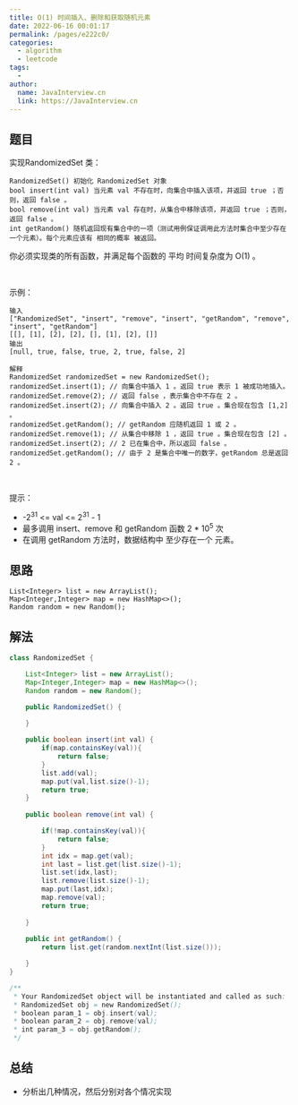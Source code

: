 ```yaml
---
title: O(1) 时间插入、删除和获取随机元素
date: 2022-06-16 00:01:17
permalink: /pages/e222c0/
categories:
  - algorithm
  - leetcode
tags:
  - 
author: 
  name: JavaInterview.cn
  link: https://JavaInterview.cn
---
```



## 题目
实现RandomizedSet 类：

    RandomizedSet() 初始化 RandomizedSet 对象
    bool insert(int val) 当元素 val 不存在时，向集合中插入该项，并返回 true ；否则，返回 false 。
    bool remove(int val) 当元素 val 存在时，从集合中移除该项，并返回 true ；否则，返回 false 。
    int getRandom() 随机返回现有集合中的一项（测试用例保证调用此方法时集合中至少存在一个元素）。每个元素应该有 相同的概率 被返回。
你必须实现类的所有函数，并满足每个函数的 平均 时间复杂度为 O(1) 。

 

示例：

    输入
    ["RandomizedSet", "insert", "remove", "insert", "getRandom", "remove", "insert", "getRandom"]
    [[], [1], [2], [2], [], [1], [2], []]
    输出
    [null, true, false, true, 2, true, false, 2]
    
    解释
    RandomizedSet randomizedSet = new RandomizedSet();
    randomizedSet.insert(1); // 向集合中插入 1 。返回 true 表示 1 被成功地插入。
    randomizedSet.remove(2); // 返回 false ，表示集合中不存在 2 。
    randomizedSet.insert(2); // 向集合中插入 2 。返回 true 。集合现在包含 [1,2] 。
    randomizedSet.getRandom(); // getRandom 应随机返回 1 或 2 。
    randomizedSet.remove(1); // 从集合中移除 1 ，返回 true 。集合现在包含 [2] 。
    randomizedSet.insert(2); // 2 已在集合中，所以返回 false 。
    randomizedSet.getRandom(); // 由于 2 是集合中唯一的数字，getRandom 总是返回 2 。
 

提示：

- -2<sup>31</sup> <= val <= 2<sup>31</sup> - 1
- 最多调用 insert、remove 和 getRandom 函数 2 * 10<sup>5</sup> 次
- 在调用 getRandom 方法时，数据结构中 至少存在一个 元素。


## 思路

    List<Integer> list = new ArrayList();
    Map<Integer,Integer> map = new HashMap<>();
    Random random = new Random();


## 解法
```java
class RandomizedSet {

    List<Integer> list = new ArrayList();
    Map<Integer,Integer> map = new HashMap<>();
    Random random = new Random();

    public RandomizedSet() {

    }
    
    public boolean insert(int val) {
        if(map.containsKey(val)){
            return false;
        }
        list.add(val);
        map.put(val,list.size()-1);
        return true;
    }
    
    public boolean remove(int val) {

        if(!map.containsKey(val)){
            return false;
        }
        int idx = map.get(val);
        int last = list.get(list.size()-1);
        list.set(idx,last);
        list.remove(list.size()-1);
        map.put(last,idx);
        map.remove(val);
        return true;
        
    }
    
    public int getRandom() {
        return list.get(random.nextInt(list.size()));

    }
}

/**
 * Your RandomizedSet object will be instantiated and called as such:
 * RandomizedSet obj = new RandomizedSet();
 * boolean param_1 = obj.insert(val);
 * boolean param_2 = obj.remove(val);
 * int param_3 = obj.getRandom();
 */
```

## 总结

- 分析出几种情况，然后分别对各个情况实现 
